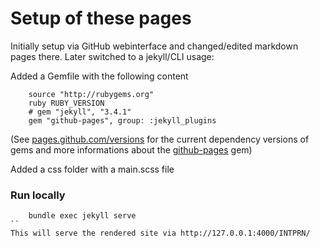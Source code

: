 # Setup of these pages

Initially setup via GitHub webinterface and changed/edited markdown pages there. Later switched to a jekyll/CLI usage:

Added a Gemfile with the following content

```
    source "http://rubygems.org"
    ruby RUBY_VERSION
    # gem "jekyll", "3.4.1"
    gem "github-pages", group: :jekyll_plugins
```

(See [pages.github.com/versions](https://pages.github.com/versions/) for the current dependency versions of gems and more informations about the [github-pages](https://github.com/github/pages-gem) gem)

Added a css folder with a main.scss file

### Run locally

```
    bundle exec jekyll serve
``
This will serve the rendered site via http://127.0.0.1:4000/INTPRN/


